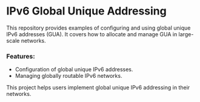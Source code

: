# IPv6 Global Unique Addressing

This repository provides examples of configuring and using global unique IPv6 addresses (GUA). It covers how to allocate and manage GUA in large-scale networks.

### Features:
- Configuration of global unique IPv6 addresses.
- Managing globally routable IPv6 networks.

This project helps users implement global unique IPv6 addressing in their networks.

